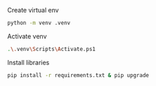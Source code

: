 Create virtual env
```bash
python -m venv .venv
```

Activate venv
```bash
.\.venv\Scripts\Activate.ps1
```

Install libraries
```bash
pip install -r requirements.txt & pip upgrade
```

